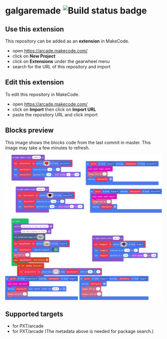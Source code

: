 # galgaremade ![Build status badge](https://github.com/laasyaanjana/galgaremade/workflows/MakeCode/badge.svg)



## Use this extension

This repository can be added as an **extension** in MakeCode.

* open https://arcade.makecode.com/
* click on **New Project**
* click on **Extensions** under the gearwheel menu
* search for the URL of this repository and import

## Edit this extension

To edit this repository in MakeCode.

* open https://arcade.makecode.com/
* click on **Import** then click on **Import URL**
* paste the repository URL and click import

## Blocks preview

This image shows the blocks code from the last commit in master.
This image may take a few minutes to refresh.

![A rendered view of the blocks](https://github.com/laasyaanjana/galgaremade/raw/master/.makecode/blocks.png)

## Supported targets

* for PXT/arcade
* for PXT/arcade
(The metadata above is needed for package search.)

